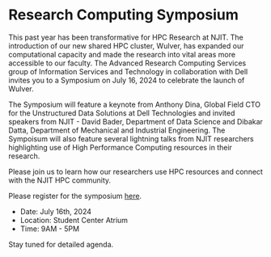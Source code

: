 # Research Computing Symposium

This past year has been transformative for HPC Research at NJIT. The introduction of our new shared HPC cluster, Wulver, has expanded our computational capacity and made the research into vital areas more accessible to our faculty. The Advanced Research Computing Services group of Information Services and Technology  in collaboration with Dell invites you to a Symposium on July 16, 2024 to celebrate the launch of Wulver. 

The Symposium will feature a keynote from Anthony Dina, Global Field CTO for the Unstructured Data Solutions at Dell Technologies and invited speakers from NJIT - David Bader, Department of Data Science and Dibakar Datta, Department of Mechanical and Industrial Engineering. The Sympoisum will also feature several lightning talks from NJIT researchers highlighting use of High Performance Computing resources in their research.

Please join us to learn how our researchers use HPC resources and connect with the NJIT HPC community.

Please register for the symposium [here](https://forms.gle/NhtvEUiY2st3eQoT6).

- Date: July 16th, 2024
- Location: Student Center Atrium
- Time: 9AM - 5PM

Stay tuned for detailed agenda.